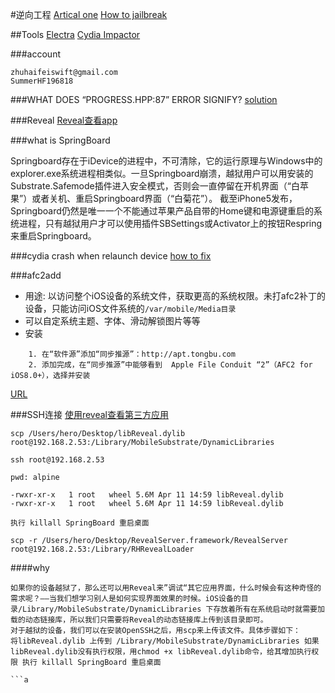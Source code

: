 #逆向工程
[Artical one](https://blog.csdn.net/heiby/article/details/51792151)
[How to jailbreak](http://www.idownloadblog.com/2018/03/01/how-to-jailbreak-electra/)

##Tools
[Electra](https://coolstar.org/electra/)
[Cydia Impactor](http://www.cydiaimpactor.com/)

###account
```
zhuhaifeiswift@gmail.com
SummerHF196818
```

###WHAT DOES “PROGRESS.HPP:87” ERROR SIGNIFY?
[solution](https://yalujailbreak.net/fix-progress-hpp87-error/)
	
###Reveal
[Reveal查看app](https://www.jianshu.com/p/7faf6a58cfd2)

###what is SpringBoard

Springboard存在于iDevice的进程中，不可清除，它的运行原理与Windows中的explorer.exe系统进程相类似。一旦Springboard崩溃，越狱用户可以用安装的Substrate.Safemode插件进入安全模式，否则会一直停留在开机界面（“白苹果”）或者关机、重启Springboard界面（“白菊花”）。
截至iPhone5发布，Springboard仍然是唯一一个不能通过苹果产品自带的Home键和电源键重启的系统进程，只有越狱用户才可以使用插件SBSettings或Activator上的按钮Respring来重启Springboard。

###cydia crash when relaunch device 
[how to fix](http://www.xyzs.com/yueyus/39977.html)

###afc2add
* 用途: 以访问整个iOS设备的系统文件，获取更高的系统权限。未打afc2补丁的设备，只能访问iOS文件系统的`/var/mobile/Media目录`
* 可以自定系统主题、字体、滑动解锁图片等等
* 安装

```
	1. 在“软件源”添加“同步推源”：http://apt.tongbu.com
	2. 添加完成，在“同步推源”中能够看到  Apple File Conduit “2”（AFC2 for iOS8.0+），选择并安装
```
[URL](http://news.tongbu.com/71765.html)

###SSH连接
[使用reveal查看第三方应用](http://chaosky.me/2016/07/27/iOS-Security-Defense-Reveal/)


```
scp /Users/hero/Desktop/libReveal.dylib root@192.168.2.53:/Library/MobileSubstrate/DynamicLibraries 

ssh root@192.168.2.53

pwd: alpine

-rwxr-xr-x   1 root   wheel 5.6M Apr 11 14:59 libReveal.dylib
-rwxr-xr-x   1 root   wheel 5.6M Apr 11 14:59 libReveal.dylib

执行 killall SpringBoard 重启桌面

scp -r /Users/hero/Desktop/RevealServer.framework/RevealServer root@192.168.2.53:/Library/RHRevealLoader

```

####why
```
如果你的设备越狱了，那么还可以用Reveal来”调试“其它应用界面，什么时候会有这种奇怪的需求呢？——当我们想学习别人是如何实现界面效果的时候。iOS设备的目录/Library/MobileSubstrate/DynamicLibraries 下存放着所有在系统启动时就需要加载的动态链接库，所以我们只需要将Reveal的动态链接库上传到该目录即可。
对于越狱的设备，我们可以在安装OpenSSH之后，用scp来上传该文件。具体步骤如下：
将libReveal.dylib 上传到 /Library/MobileSubstrate/DynamicLibraries 如果libReveal.dylib没有执行权限，用chmod +x libReveal.dylib命令，给其增加执行权限 执行 killall SpringBoard 重启桌面

```a

